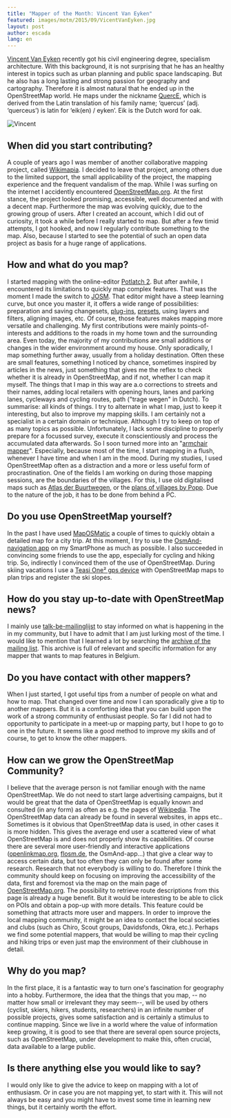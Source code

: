 ```yaml
---
title: "Mapper of the Month: Vincent Van Eyken"
featured: images/motm/2015/09/VicentVanEyken.jpg
layout: post
author: escada
lang: en
---
```


[Vincent Van Eyken](http://www.openstreetmap.org/user/QuercE) recently got his civil engineering degree, specialism architecture. With this background, it is not surprising that he has an healthy interest in topics such as urban planning and public space landscaping. But he also has a long lasting and strong passion for geography and cartography. Therefore it is almost natural that he ended up in the OpenStreetMap world.
He maps under the nickname [QuercE](http://www.hdyc.neis-one.org/?QuercE),  which is derived from the Latin translation of his family name; ‘quercus’ (adj. ‘querceus’) is latin for ‘eik(en) / eyken’. Eik is the Dutch word for oak.

![Vincent](https://xian.smugmug.com/OSM/Screenshots/Mapper-of-the-Month/i-zn5cHvt/0/O/DSCN7232.jpg)

## When did you start contributing? 

A couple of years ago I was member of another collaborative mapping project, called [Wikimapia](http://wikimapia.org/). I decided to leave that project, among others due to the limited support, the small applicability of the project, the mapping experience and the frequent vandalism of the map.
While I was surfing on the internet I accidently encountered [OpenStreetMap.org](http://www.osm.org). At the first stance, the project looked promising, accessible, well documented and with a decent map. Furthermore the map was evolving quickly, due to the growing group of users. After I created an account, which I did out of curiosity, it took a while before I really started to map. But after a few timid attempts, I got hooked, and now I regularly contribute something to the map. Also, because I started to see the potential of such an open data project as basis for a huge range of applications.

## How and what do you map?

I started mapping with the online-editor [Potlatch 2](http://wiki.openstreetmap.org/wiki/Potlatch_2). But after awhile, I encountered its limitations to quickly map complex features. That was the moment I made the switch to [JOSM](http://wiki.openstreetmap.org/wiki/JOSM). That editor might have a steep learning curve, but once you master it, it offers a wide range of possibilities: preparation and saving changesets, [plug-ins](https://josm.openstreetmap.de/wiki/Plugins), [presets](https://josm.openstreetmap.de/wiki/Presets), using layers and filters, aligning images, etc. Of course, those features makes mapping more versatile and challenging.
My first contributions were mainly points-of-interests and additions to the roads in my home town and the surrounding area. Even today, the majority of my contributions are small additions or changes in the wider environment around my house. Only sporadically, I map something further away, usually from a holiday destination. Often these are small features, something I noticed by chance, sometimes inspired by articles in the news, just something that gives me the reflex to check whether it is already in OpenStreetMap, and if not, whether I can map it myself.
The things that I map in this way are a.o corrections to streets and their names, adding local retailers with opening hours, lanes and parking lanes, cycleways and cycling routes, path ("trage wegen" in Dutch). To summarise: all kinds of things. I try to  alternate in what I map, just to keep it interesting, but also to improve my mapping skills. I am certainly not a specialist in a certain domain or technique. Although I try to keep on top of as many topics as possible. 
Unfortunately, I lack some discipline to properly prepare for a focussed survey, execute it conscientiously and process the accumulated data afterwards.
So I soon turned more into an "[armchair mapper](http://wiki.openstreetmap.org/wiki/Armchair_mapping)". Especially, because most of the time, I start mapping in a flush, whenever I have time and when I am in the mood. During my studies, I used OpenStreetMap often as a distraction and a more or less useful form of procrastination. One of the fields I am working on during those mapping sessions, are the boundaries of the villages. For this, I use old digitalised maps such as [Atlas der Buurtwegen](https://nl.wikipedia.org/wiki/Atlas_der_Buurtwegen), or the [plans of villages by Popp](https://nl.wikipedia.org/wiki/Popp-kaarten). Due to the nature of the job, it has to be done from behind a PC.

## Do you use OpenStreetMap yourself?

In the past I have used  [MapOSMatic](http://wiki.openstreetmap.org/wiki/MapOSMatic) a couple of times to quickly obtain a detailed map for a city trip. At this moment, I try to use the  [OsmAnd-navigation app](http://wiki.openstreetmap.org/wiki/OsmAnd) on my SmartPhone as much as possible. I also succeeded in convincing some friends to use the app, especially for cycling and hiking trip. So, indirectly I convinced them of the use of OpenStreetMap. During skiing vacations I use a  [Teasi One² gps device](http://www.teasi.eu/en/teasi-one/) with OpenStreetMap maps to plan trips and register the ski slopes.

## How do you stay up-to-date with OpenStreetMap news?

I mainly use  [talk-be-mailinglijst](https://lists.openstreetmap.org/listinfo/talk-be) to stay informed on what is happening in the in my community, but I have to admit that I am just lurking most of the time. I would like to mention that I learned a lot by searching the [archive of the mailing list](https://lists.openstreetmap.org/pipermail/talk-be/). This archive is full of relevant and specific information for any mapper that wants to map features in Belgium.

## Do you have contact with other mappers?

When I just started, I got useful tips from a number of people on what and how to map. That changed over time and now I can sporadically give a tip to another mappers. But it is a comforting idea that you can build upon the work of a strong community of enthusiast people.
So far I did not had to opportunity to participate in a meet-up or mapping party, but I hope to go to one in the future. It seems like a good method to improve my skills and of course, to get to know the other mappers.

## How can we grow the OpenStreetMap Community?

I believe that the average person is not familiar enough with the name OpenStreetMap. We do not need to start large advertising campaigns, but it would be great that the data of OpenStreetMap is equally known and consulted (in any form) as often as e.g. the pages of [Wikipedia](https://www.wikipedia.org/). The OpenStreetMap data can already be found in several websites, in apps etc.. Sometimes is it obvious that OpenStreetMap data is used, in other cases it is more hidden.  This gives  the average end user a scattered view of what OpenStreetMap is and does not properly show its capabilities. Of course there are several more user-friendly and interactive applications 
([openlinkmap.org](http://wiki.openstreetmap.org/wiki/OpenLinkMap), [flosm.de](http://wiki.openstreetmap.org/wiki/Flosm), the OsmAnd-app…) that give a clear way to access certain data, but too often they can only be found after some research. Research that not everybody is willing to do. Therefore I think the community should keep on focusing on improving the accessibility of the data, first and foremost via the map on the main page of   [OpenStreetMap.org](http://www.openstreetmap.org). The possibility to retrieve route descriptions from this page is already a huge benefit. But it would be interesting to be able to click on POIs and obtain a pop-up with more details. This feature could be something that attracts more user and mappers.
In order to improve the local mapping community, it might be an idea to contact the local societies and clubs (such as Chiro, Scout groups, Davidsfonds, Okra, etc.). Perhaps we find some potential mappers, that would be willing to map their cycling and hiking trips or even just map the  environment of their clubhouse in detail.

## Why do you map?

In the first place, it is a fantastic way to turn one's fascination for geography into a hobby.
Furthermore, the idea that the things that you map, -- no matter how small or irrelevant they may seem--,  will be used by others (cyclist, skiers, hikers, students, researchers) in an infinite number of possible projects, gives some satisfaction and is certainly a stimulus to continue mapping. Since we live in a world where the value of information keep growing, it is good to see that there are several open source projects, such as OpenStreetMap, under development to make this, often crucial, data available to a large public.

## Is there anything else you would like to say?

I would only like to give the advice to keep on mapping with a lot of enthusiasm. Or in case you are not mapping yet, to start with it. This will not always be easy and you might have to invest some time in learning new things, but it certainly worth the effort.
